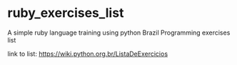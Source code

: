# ruby_exercises_list
A simple ruby language training using python Brazil Programming exercises list

link to list: https://wiki.python.org.br/ListaDeExercicios
